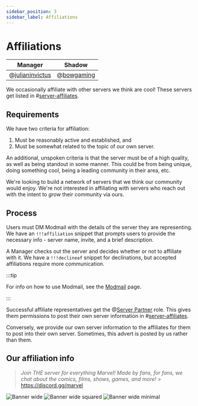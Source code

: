 ```yaml
---
sidebar_position: 3
sidebar_label: Affiliations
---
```


# Affiliations

| Manager                               | Shadow                           |
| ------------------------------------- | -------------------------------- |
| @[julianinvictus](621018366655725570) | @[bowgaming](299977242870808577) |

We occasionally affiliate with other servers we think are cool! These servers get listed in #[server-affiliates](1109728410894356500).

## Requirements

We have two criteria for affiliation:

1. Must be reasonably active and established, and
2. Must be somewhat related to the topic of our own server.

An additional, unspoken criteria is that the server must be of a high quality, as well as being standout in some manner. This could be from being unique, doing something cool, being a leading community in their area, etc.

We're looking to build a network of servers that we think our community would enjoy. We're not interested in affiliating with servers who reach out with the intent to _grow_ their community via ours.

## Process

Users must DM Modmail with the details of the server they are representing. We have an `!!!affiliation` snippet that prompts users to provide the necessary info - server name, invite, and a brief description.

A Manager checks out the server and decides whether or not to affiliate with it. We have a `!!!declineaf` snippet for declinations, but accepted affiliations require more communication.

:::tip

For info on how to use Modmail, see the [Modmail](../moderation/modmail/usage.md) page.

:::

Successful affiliate representatives get the @[Server Partner](0) role. This gives them permissions to post their own server information in #[server-affiliates](1109728410894356500).

Conversely, we provide our own server information to the affiliates for them to post into their own server. Sometimes, this advert is posted by us rather than them.

## Our affiliation info

> _Join THE server for everything Marvel! Made by fans, for fans, we chat about the comics, films, shows, games, and more!_ > https://discord.gg/marvel

![Banner wide](/img/affiliations/Banner_wide_rounded.png)
![Banner wide squared](/img/affiliations/Banner_wide_corners.png)
![Banner wide minimal](/img/affiliations/Banner_wide_icon_only.png)
